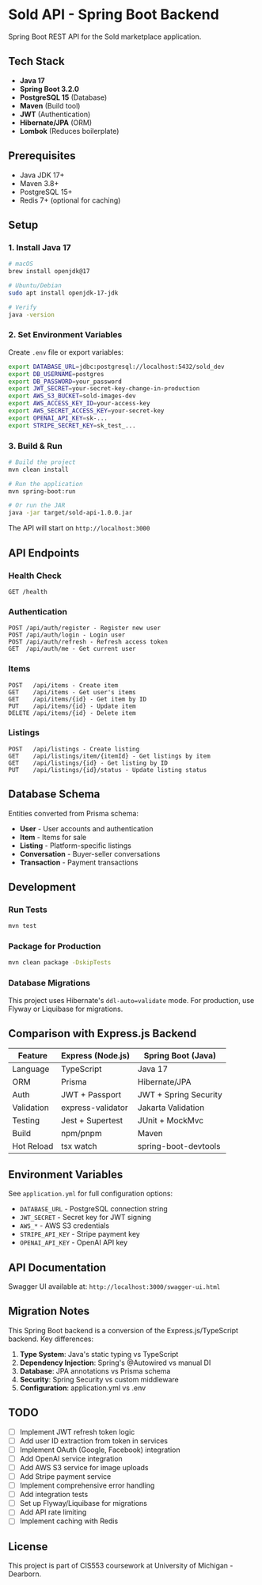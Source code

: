 # Sold API - Spring Boot Backend

Spring Boot REST API for the Sold marketplace application.

## Tech Stack

- **Java 17**
- **Spring Boot 3.2.0**
- **PostgreSQL 15** (Database)
- **Maven** (Build tool)
- **JWT** (Authentication)
- **Hibernate/JPA** (ORM)
- **Lombok** (Reduces boilerplate)

## Prerequisites

- Java JDK 17+
- Maven 3.8+
- PostgreSQL 15+
- Redis 7+ (optional for caching)

## Setup

### 1. Install Java 17

```bash
# macOS
brew install openjdk@17

# Ubuntu/Debian
sudo apt install openjdk-17-jdk

# Verify
java -version
```

### 2. Set Environment Variables

Create `.env` file or export variables:

```bash
export DATABASE_URL=jdbc:postgresql://localhost:5432/sold_dev
export DB_USERNAME=postgres
export DB_PASSWORD=your_password
export JWT_SECRET=your-secret-key-change-in-production
export AWS_S3_BUCKET=sold-images-dev
export AWS_ACCESS_KEY_ID=your-access-key
export AWS_SECRET_ACCESS_KEY=your-secret-key
export OPENAI_API_KEY=sk-...
export STRIPE_SECRET_KEY=sk_test_...
```

### 3. Build & Run

```bash
# Build the project
mvn clean install

# Run the application
mvn spring-boot:run

# Or run the JAR
java -jar target/sold-api-1.0.0.jar
```

The API will start on `http://localhost:3000`

## API Endpoints

### Health Check
```
GET /health
```

### Authentication
```
POST /api/auth/register - Register new user
POST /api/auth/login - Login user
POST /api/auth/refresh - Refresh access token
GET  /api/auth/me - Get current user
```

### Items
```
POST   /api/items - Create item
GET    /api/items - Get user's items
GET    /api/items/{id} - Get item by ID
PUT    /api/items/{id} - Update item
DELETE /api/items/{id} - Delete item
```

### Listings
```
POST   /api/listings - Create listing
GET    /api/listings/item/{itemId} - Get listings by item
GET    /api/listings/{id} - Get listing by ID
PUT    /api/listings/{id}/status - Update listing status
```

## Database Schema

Entities converted from Prisma schema:
- **User** - User accounts and authentication
- **Item** - Items for sale
- **Listing** - Platform-specific listings
- **Conversation** - Buyer-seller conversations
- **Transaction** - Payment transactions

## Development

### Run Tests
```bash
mvn test
```

### Package for Production
```bash
mvn clean package -DskipTests
```

### Database Migrations

This project uses Hibernate's `ddl-auto=validate` mode. For production, use Flyway or Liquibase for migrations.

## Comparison with Express.js Backend

| Feature | Express (Node.js) | Spring Boot (Java) |
|---------|------------------|-------------------|
| Language | TypeScript | Java 17 |
| ORM | Prisma | Hibernate/JPA |
| Auth | JWT + Passport | JWT + Spring Security |
| Validation | express-validator | Jakarta Validation |
| Testing | Jest + Supertest | JUnit + MockMvc |
| Build | npm/pnpm | Maven |
| Hot Reload | tsx watch | spring-boot-devtools |

## Environment Variables

See `application.yml` for full configuration options:
- `DATABASE_URL` - PostgreSQL connection string
- `JWT_SECRET` - Secret key for JWT signing
- `AWS_*` - AWS S3 credentials
- `STRIPE_API_KEY` - Stripe payment key
- `OPENAI_API_KEY` - OpenAI API key

## API Documentation

Swagger UI available at: `http://localhost:3000/swagger-ui.html`

## Migration Notes

This Spring Boot backend is a conversion of the Express.js/TypeScript backend. Key differences:

1. **Type System**: Java's static typing vs TypeScript
2. **Dependency Injection**: Spring's @Autowired vs manual DI
3. **Database**: JPA annotations vs Prisma schema
4. **Security**: Spring Security vs custom middleware
5. **Configuration**: application.yml vs .env

## TODO

- [ ] Implement JWT refresh token logic
- [ ] Add user ID extraction from token in services
- [ ] Implement OAuth (Google, Facebook) integration
- [ ] Add OpenAI service integration
- [ ] Add AWS S3 service for image uploads
- [ ] Add Stripe payment service
- [ ] Implement comprehensive error handling
- [ ] Add integration tests
- [ ] Set up Flyway/Liquibase for migrations
- [ ] Add API rate limiting
- [ ] Implement caching with Redis

## License

This project is part of CIS553 coursework at University of Michigan - Dearborn.
